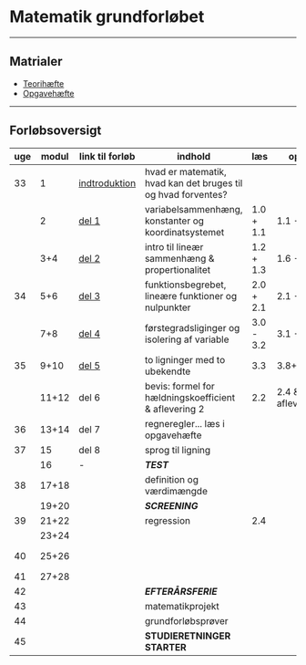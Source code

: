 # Matematik grundforløbet

---

## Matrialer

- [Teorihæfte](/matrialer/Teo25.pdf) 
- [Opgavehæfte](/matrialer/Opg25.pdf)

---

## Forløbsoversigt


| uge   | modul | link til forløb                                    | indhold                                                       | læs       | opgaver   | afl./test                        |
| ----  | ----  | -------                                            | -------                                                       | ----      | ---       | ---                              |
| 33    | 1     | [indtroduktion](del0_intro/del0_1_introduktion.md) | hvad er matematik, hvad kan det bruges til og hvad forventes? |           |           |                                  |
|       | 2     | [del 1](/del1_sammenhaeng/del1_1_introduktion.md)  | variabelsammenhæng, konstanter og koordinatsystemet           | 1.0 + 1.1 | 1.1 - 1.5 |                                  |
|       | 3+4   | [del 2](/del2_linaer/del2_1_introduktion.md)       | intro til lineær sammenhæng & propertionalitet                | 1.2 + 1.3 | 1.6 - 1.13|                                  |
| 34    | 5+6   | [del 3](/del3_funktioner/del3_1.md)                | funktionsbegrebet, lineære funktioner og nulpunkter           | 2.0 + 2.1 | 2.1 - 2.3 |                                  |
|       | 7+8   | [del 4](/del4_forstegradsligning/del4.md)          | førstegradsliginger og isolering af variable                  | 3.0 - 3.2 | 3.1 - 3.6 | [Afl.1.1](/afl/a11.pdf)+[1.2](/afl/a12.pdf) afleveres |
| 35    | 9+10  | [del 5](/del5_toligninger/del5.md)                 | to ligninger med to ubekendte                                 | 3.3       | 3.8+3.9+3.17  |                              |
|       | 11+12 | del 6                                              | bevis: formel for hældningskoefficient & aflevering 2         | 2.2       | 2.4 & aflevering |                            |
| 36    | 13+14 | del 7                                              | regneregler... læs i opgavehæfte                              |           |           | [Afl.2.1](/afl/a21.pdf)+[2.2](/afl/a22.pdf) afleveres | 
| 37    | 15    | del 8                                              | sprog til ligning                                             |           |           |                                  |    
|       | 16    | -                                                  | ***TEST***                                                    |           |           |                                  |
| 38    | 17+18 |                                                    | definition og værdimængde                                     |           |           |                                  |    
|       | 19+20 |                                                    | ***SCREENING***                                               |           |           |                                  |    
| 39    | 21+22 |                                                    | regression                                                    | 2.4       |           |                                  |   
|       | 23+24 |                                                    |                                                               |           |           |                                  |    
| 40    | 25+26 |                                                    |                                                               |           |           | AFL 3 - afleveres                |
| 41    | 27+28 |                                                    |                                                               |           |           |                                  |    
| 42    |       |                                                    | ***EFTERÅRSFERIE***                                           |           |           |                                  |    
| 43    |       |                                                    | matematikprojekt                                              |           |           |                                  |    
| 44    |       |                                                    | grundforløbsprøver                                            |           |           |                                  |    
| 45    |       |                                                    | **STUDIERETNINGER STARTER**                                   |           |           |                                  |    

